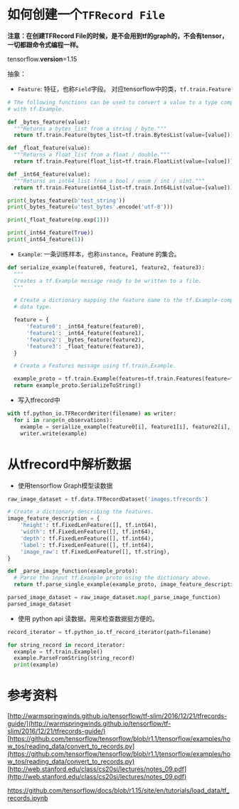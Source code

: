 # 如何创建一个`TFRecord File`
**注意：在创建TFRecord File的时候，是不会用到tf的graph的，不会有tensor，一切都跟命令式编程一样。**


tensorflow.__version__=1.15

抽象：
* `Feature`: 特征，也称`Field`字段。 对应tensorflow中的类，`tf.train.Feature`
```python
# The following functions can be used to convert a value to a type compatible
# with tf.Example.

def _bytes_feature(value):
  """Returns a bytes_list from a string / byte."""
  return tf.train.Feature(bytes_list=tf.train.BytesList(value=[value]))

def _float_feature(value):
  """Returns a float_list from a float / double."""
  return tf.train.Feature(float_list=tf.train.FloatList(value=[value]))

def _int64_feature(value):
  """Returns an int64_list from a bool / enum / int / uint."""
  return tf.train.Feature(int64_list=tf.train.Int64List(value=[value]))

print(_bytes_feature(b'test_string'))
print(_bytes_feature(u'test_bytes'.encode('utf-8')))

print(_float_feature(np.exp(1)))

print(_int64_feature(True))
print(_int64_feature(1))
```
* `Example`: 一条训练样本，也称`instance`。Feature 的集合。
```python
def serialize_example(feature0, feature1, feature2, feature3):
  """
  Creates a tf.Example message ready to be written to a file.
  """

  # Create a dictionary mapping the feature name to the tf.Example-compatible
  # data type.

  feature = {
      'feature0': _int64_feature(feature0),
      'feature1': _int64_feature(feature1),
      'feature2': _bytes_feature(feature2),
      'feature3': _float_feature(feature3),
  }

  # Create a Features message using tf.train.Example.

  example_proto = tf.train.Example(features=tf.train.Features(feature=feature))
  return example_proto.SerializeToString()
```

* 写入tfrecord中
```python
with tf.python_io.TFRecordWriter(filename) as writer:
  for i in range(n_observations):
    example = serialize_example(feature0[i], feature1[i], feature2[i], feature3[i])
    writer.write(example)
```

# 从tfrecord中解析数据
* 使用tensorflow Graph模型读数据
```python
raw_image_dataset = tf.data.TFRecordDataset('images.tfrecords')

# Create a dictionary describing the features.
image_feature_description = {
    'height': tf.FixedLenFeature([], tf.int64),
    'width': tf.FixedLenFeature([], tf.int64),
    'depth': tf.FixedLenFeature([], tf.int64),
    'label': tf.FixedLenFeature([], tf.int64),
    'image_raw': tf.FixedLenFeature([], tf.string),
}

def _parse_image_function(example_proto):
  # Parse the input tf.Example proto using the dictionary above.
  return tf.parse_single_example(example_proto, image_feature_description)

parsed_image_dataset = raw_image_dataset.map(_parse_image_function)
parsed_image_dataset
```
* 使用 python api 读数据。用来检查数据挺方便的。
```python
record_iterator = tf.python_io.tf_record_iterator(path=filename)

for string_record in record_iterator:
  example = tf.train.Example()
  example.ParseFromString(string_record)
  print(example)
```

# 参考资料
[http://warmspringwinds.github.io/tensorflow/tf-slim/2016/12/21/tfrecords-guide/](http://warmspringwinds.github.io/tensorflow/tf-slim/2016/12/21/tfrecords-guide/)
[https://github.com/tensorflow/tensorflow/blob/r1.1/tensorflow/examples/how_tos/reading_data/convert_to_records.py](https://github.com/tensorflow/tensorflow/blob/r1.1/tensorflow/examples/how_tos/reading_data/convert_to_records.py)
[http://web.stanford.edu/class/cs20si/lectures/notes_09.pdf](http://web.stanford.edu/class/cs20si/lectures/notes_09.pdf)

https://github.com/tensorflow/docs/blob/r1.15/site/en/tutorials/load_data/tf_records.ipynb
